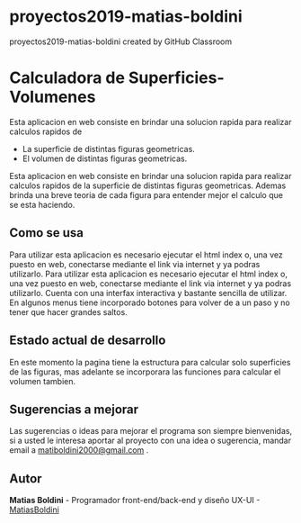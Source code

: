 # proyectos2019-matias-boldini
proyectos2019-matias-boldini created by GitHub Classroom

# Calculadora de Superficies-Volumenes

Esta aplicacion en web consiste en brindar una solucion rapida para realizar calculos rapidos de
* La superficie de distintas figuras geometricas.
* El volumen de distintas figuras geometricas.

Esta aplicacion en web consiste en brindar una solucion rapida para realizar calculos rapidos de la superficie de distintas figuras geometricas.
Ademas brinda una breve teoria de cada figura para entender mejor el calculo que se esta haciendo.


## Como se usa

Para utilizar esta aplicacion es necesario ejecutar el html index o, una vez puesto en web, conectarse mediante el link via internet y ya podras utilizarlo.
Para utilizar esta aplicacion es necesario ejecutar el html index o, una vez puesto en web, conectarse mediante el link via internet y ya podras utilizarlo. 
Cuenta con una interfax interactiva y bastante sencilla de utilizar.
En algunos menus tiene incorporado botones para volver de a un paso y no tener que hacer grandes saltos.


## Estado actual de desarrollo

En este momento la pagina tiene la estructura para calcular solo superficies de las figuras, mas adelante se incorporara las funciones para calcular el volumen tambien.


## Sugerencias a mejorar

Las sugerencias o ideas para mejorar el programa son siempre bienvenidas, si a usted le interesa aportar al proyecto con una idea o sugerencia, mandar email a matiboldini2000@gmail.com .

## Autor

**Matias Boldini** - Programador front-end/back-end y diseño UX-UI - [MatiasBoldini](https://github.com/MatiasBoldini)
